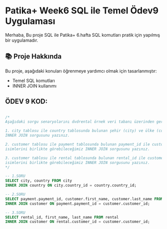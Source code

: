 # Patika+ Week6 SQL ile Temel Ödev9 Uygulaması
Merhaba,
Bu proje SQL ile Patika+ 6.hafta SQL komutları pratik için yapılmış bir uygulamadır.

## 📚 Proje Hakkında
Bu proje, aşağıdaki konuları öğrenmeye yardımcı olmak için tasarlanmıştır:
- Temel SQL komutları
- INNER JOIN kullanımı


## ÖDEV 9 KOD:
```sql

/*
Aşağıdaki sorgu senaryolarını dvdrental örnek veri tabanı üzerinden gerçekleştiriniz.

1. city tablosu ile country tablosunda bulunan şehir (city) ve ülke (country) isimlerini birlikte görebileceğimiz
INNER JOIN sorgusunu yazınız.

2. customer tablosu ile payment tablosunda bulunan payment_id ile customer tablosundaki first_name ve last_name 
isimlerini birlikte görebileceğimiz INNER JOIN sorgusunu yazınız.

3. customer tablosu ile rental tablosunda bulunan rental_id ile customer tablosundaki first_name ve last_name 
isimlerini birlikte görebileceğimiz INNER JOIN sorgusunu yazınız.
*/

-- 1.SORU
SELECT city, country FROM city
INNER JOIN country ON city.country_id = country.country_id;

-- 2.SORU
SELECT payment.payment_id, customer.first_name, customer.last_name FROM payment
INNER JOIN customer ON payment.payment_id = customer.customer_id;

-- 3.SORU
SELECT rental_id, first_name, last_name FROM rental
INNER JOIN customer ON rental.customer_id = customer.customer_id;

```
